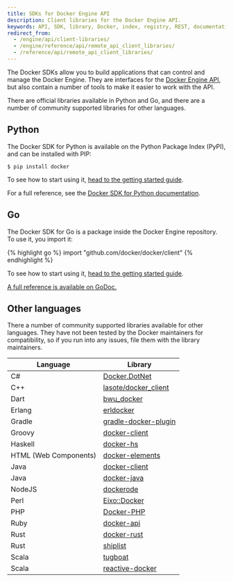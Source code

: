```yaml
---
title: SDKs for Docker Engine API
description: Client libraries for the Docker Engine API.
keywords: API, SDK, library, Docker, index, registry, REST, documentation, clients, C#, Erlang, Go, Groovy, Java, JavaScript, Perl, PHP, Python, Ruby, Rust, Scala
redirect_from:
  - /engine/api/client-libraries/
  - /engine/reference/api/remote_api_client_libraries/
  - /reference/api/remote_api_client_libraries/
---
```


The Docker SDKs allow you to build applications that can control and manage the Docker Engine. They are interfaces for the [Docker Engine API](index.md), but also contain a number of tools to make it easier to work with the API.

There are official libraries available in Python and Go, and there are a number of community supported libraries for other languages.

## Python

The Docker SDK for Python is available on the Python Package Index (PyPI), and can be installed with PIP:

    $ pip install docker

To see how to start using it, [head to the getting started guide](getting-started.md).

For a full reference, see the [Docker SDK for Python documentation](https://docker-py.readthedocs.io).

## Go

The Docker SDK for Go is a package inside the Docker Engine repository. To use it, you import it:

{% highlight go %}
import "github.com/docker/docker/client"
{% endhighlight %}

To see how to start using it, [head to the getting started guide](getting-started.md).

[A full reference is available on GoDoc.](https://godoc.org/github.com/docker/docker/client)

## Other languages

There a number of community supported libraries available for other languages. They have not been tested by the Docker maintainers for compatibility, so if you run into any issues, file them with the library maintainers.

| Language      | Library |
| ------------- |---------|
| C#            | [Docker.DotNet](https://github.com/ahmetalpbalkan/Docker.DotNet) |
| C++           | [lasote/docker_client](https://github.com/lasote/docker_client) |
| Dart          | [bwu_docker](https://github.com/bwu-dart/bwu_docker) |
| Erlang        | [erldocker](https://github.com/proger/erldocker) |
| Gradle        | [gradle-docker-plugin](https://github.com/gesellix/gradle-docker-plugin) |
| Groovy        | [docker-client](https://github.com/gesellix/docker-client) |
| Haskell       | [docker-hs](https://github.com/denibertovic/docker-hs) |
| HTML (Web Components) | [docker-elements](https://github.com/kapalhq/docker-elements) |
| Java          | [docker-client](https://github.com/spotify/docker-client) |
| Java          | [docker-java](https://github.com/docker-java/docker-java) |
| NodeJS        | [dockerode](https://github.com/apocas/dockerode) |
| Perl          | [Eixo::Docker](https://github.com/alambike/eixo-docker) |
| PHP           | [Docker-PHP](https://github.com/docker-php/docker-php) |
| Ruby          | [docker-api](https://github.com/swipely/docker-api) |
| Rust          | [docker-rust](https://github.com/abh1nav/docker-rust) |
| Rust          | [shiplist](https://github.com/softprops/shiplift) |
| Scala         | [tugboat](https://github.com/softprops/tugboat) |
| Scala         | [reactive-docker](https://github.com/almoehi/reactive-docker) |

